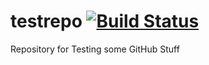 # testrepo [![Build Status](https://travis-ci.org/svenkuegler/testrepo.svg?branch=master)](https://travis-ci.org/svenkuegler/testrepo)

Repository for Testing some GitHub Stuff
